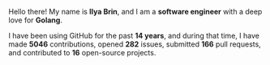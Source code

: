 Hello there! My name is **Ilya Brin**, and I am a **software engineer** with a deep love for **Golang**.

I have been using GitHub for the past **14 years**, and during that time, I have made **5046** contributions, opened **282** issues, submitted **166** pull requests, and contributed to **16** open-source projects.
